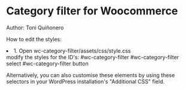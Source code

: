 <h1>Category filter for Woocommerce</h1>
<p>Author: Toni Quiñonero</p>
<p>How to edit the styles:</p>
<li>1. Open wc-category-filter/assets/css/style.css</li>
modify the styles for the ID's:
#wc-category-filter
#wc-category-filter select
#wc-category-filter button

Alternatively, you can also customise these elements by using these selectors in your WordPress installation's "Additional CSS" field.
